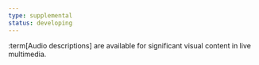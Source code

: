 ```yaml
---
type: supplemental
status: developing
---
```


:term[Audio descriptions] are available for significant visual content in live multimedia.

